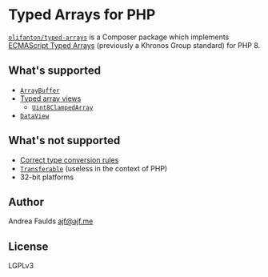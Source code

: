 Typed Arrays for PHP
====================

[`olifanton/typed-arrays`](https://packagist.org/packages/ajf/typed-arrays) is a Composer package which implements [ECMAScript Typed Arrays](http://www.ecma-international.org/ecma-262/6.0/#sec-typedarray-objects) (previously a Khronos Group standard) for PHP 8.

What's supported
----------------

* [`ArrayBuffer`](https://www.khronos.org/registry/typedarray/specs/latest/#5)
* [Typed array views](https://www.khronos.org/registry/typedarray/specs/latest/#7)
  * [`Uint8ClampedArray`](https://www.khronos.org/registry/typedarray/specs/latest/#7.1)
* [`DataView`](https://www.khronos.org/registry/typedarray/specs/latest/#8)

What's not supported
--------------------------

* [Correct type conversion rules](https://www.khronos.org/registry/typedarray/specs/latest/#3)
* [`Transferable`](https://www.khronos.org/registry/typedarray/specs/latest/#9) (useless in the context of PHP)
* 32-bit platforms

Author
------

Andrea Faulds <ajf@ajf.me>

License
-------

LGPLv3
